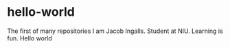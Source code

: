 # hello-world
The first of many repositories
I am Jacob Ingalls. Student at NIU.
Learning is fun.
Hello world
